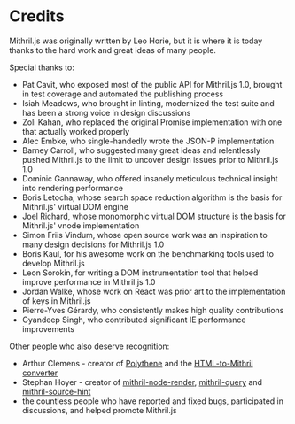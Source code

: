 <!--meta-description
List of especially notable contributors to Mithril.js
-->

# Credits

Mithril.js was originally written by Leo Horie, but it is where it is today thanks to the hard work and great ideas of many people.

Special thanks to:

- Pat Cavit, who exposed most of the public API for Mithril.js 1.0, brought in test coverage and automated the publishing process
- Isiah Meadows, who brought in linting, modernized the test suite and has been a strong voice in design discussions
- Zoli Kahan, who replaced the original Promise implementation with one that actually worked properly
- Alec Embke, who single-handedly wrote the JSON-P implementation
- Barney Carroll, who suggested many great ideas and relentlessly pushed Mithril.js to the limit to uncover design issues prior to Mithril.js 1.0
- Dominic Gannaway, who offered insanely meticulous technical insight into rendering performance
- Boris Letocha, whose search space reduction algorithm is the basis for Mithril.js' virtual DOM engine
- Joel Richard, whose monomorphic virtual DOM structure is the basis for Mithril.js' vnode implementation
- Simon Friis Vindum, whose open source work was an inspiration to many design decisions for Mithril.js 1.0
- Boris Kaul, for his awesome work on the benchmarking tools used to develop Mithril.js
- Leon Sorokin, for writing a DOM instrumentation tool that helped improve performance in Mithril.js 1.0
- Jordan Walke, whose work on React was prior art to the implementation of keys in Mithril.js
- Pierre-Yves Gérardy, who consistently makes high quality contributions
- Gyandeep Singh, who contributed significant IE performance improvements

Other people who also deserve recognition:

- Arthur Clemens - creator of [Polythene](https://github.com/ArthurClemens/Polythene) and the [HTML-to-Mithril converter](https://arthurclemens.github.io/mithril-template-converter/index.html)
- Stephan Hoyer - creator of [mithril-node-render](https://github.com/StephanHoyer/mithril-node-render), [mithril-query](https://github.com/StephanHoyer/mithril-query) and [mithril-source-hint](https://github.com/StephanHoyer/mithril-source-hint)
- the countless people who have reported and fixed bugs, participated in discussions, and helped promote Mithril.js
